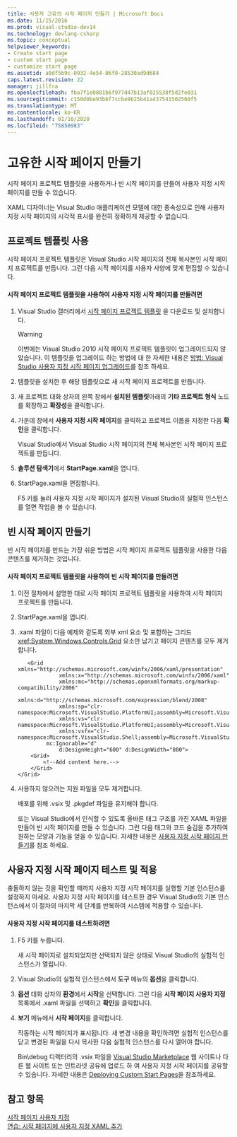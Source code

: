 ```yaml
---
title: 사용자 고유의 시작 페이지 만들기 | Microsoft Docs
ms.date: 11/15/2016
ms.prod: visual-studio-dev14
ms.technology: devlang-csharp
ms.topic: conceptual
helpviewer_keywords:
- Create start page
- custom start page
- customize start page
ms.assetid: a0df5b9c-0932-4e54-86f0-28530ad9d684
caps.latest.revision: 22
manager: jillfra
ms.openlocfilehash: fba7f1e0801b6f977d47b13af025538f5d2fe031
ms.sourcegitcommit: c150d0be93b6f7ccbe9625b41a437541502560f5
ms.translationtype: MT
ms.contentlocale: ko-KR
ms.lasthandoff: 01/10/2020
ms.locfileid: "75850983"
---
```

# <a name="creating-your-own-start-page"></a>고유한 시작 페이지 만들기
시작 페이지 프로젝트 템플릿을 사용하거나 빈 시작 페이지를 만들어 사용자 지정 시작 페이지를 만들 수 있습니다.  
  
 XAML 디자이너는 Visual Studio 애플리케이션 모델에 대한 종속성으로 인해 사용자 지정 시작 페이지의 시각적 표시를 완전히 정확하게 제공할 수 없습니다.  
  
## <a name="using-the-project-template"></a>프로젝트 템플릿 사용  
 시작 페이지 프로젝트 템플릿은 Visual Studio 시작 페이지의 전체 복사본인 시작 페이지 프로젝트를 만듭니다. 그런 다음 시작 페이지를 사용자 사양에 맞게 편집할 수 있습니다.  
  
#### <a name="to-create-a-custom-start-page-by-using-the-start-page-project-template"></a>시작 페이지 프로젝트 템플릿을 사용하여 사용자 지정 시작 페이지를 만들려면  
  
1. Visual Studio 갤러리에서 [시작 페이지 프로젝트 템플릿](https://visualstudiogallery.msdn.microsoft.com/f655a5dc-1a2d-4eca-b774-76c352c03b87) 을 다운로드 및 설치합니다.  
  
    > [!WARNING]
    > 이번에는 Visual Studio 2010 시작 페이지 프로젝트 템플릿이 업그레이드되지 않았습니다. 이 템플릿을 업그레이드 하는 방법에 대 한 자세한 내용은 [방법: Visual Studio 사용자 지정 시작 페이지 업그레이드](../misc/how-to-upgrade-a-visual-studio-custom-start-page.md)를 참조 하세요.  
  
2. 템플릿을 설치한 후 해당 템플릿으로 새 시작 페이지 프로젝트를 만듭니다.  
  
3. 새 프로젝트 대화 상자의 왼쪽 창에서 **설치된 템플릿**아래의 **기타 프로젝트 형식** 노드를 확장하고 **확장성**을 클릭합니다.  
  
4. 가운데 창에서 **사용자 지정 시작 페이지**를 클릭하고 프로젝트 이름을 지정한 다음 **확인**을 클릭합니다.  
  
     Visual Studio에서 Visual Studio 시작 페이지의 전체 복사본인 시작 페이지 프로젝트를 만듭니다.  
  
5. **솔루션 탐색기**에서 **StartPage.xaml**을 엽니다.  
  
6. StartPage.xaml을 편집합니다.  
  
     F5 키를 눌러 사용자 지정 시작 페이지가 설치된 Visual Studio의 실험적 인스턴스를 열면 작업을 볼 수 있습니다.  
  
## <a name="creating-a-blank-start-page"></a>빈 시작 페이지 만들기  
 빈 시작 페이지를 만드는 가장 쉬운 방법은 시작 페이지 프로젝트 템플릿을 사용한 다음 콘텐츠를 제거하는 것입니다.  
  
#### <a name="to-create-a-blank-start-page-by-using-the-start-page-project-template"></a>시작 페이지 프로젝트 템플릿을 사용하여 빈 시작 페이지를 만들려면  
  
1. 이전 절차에서 설명한 대로 시작 페이지 프로젝트 템플릿을 사용하여 시작 페이지 프로젝트를 만듭니다.  
  
2. StartPage.xaml을 엽니다.  
  
3. .xaml 파일이 다음 예제와 같도록 외부 xml 요소 및 포함하는 그리드 <xref:System.Windows.Controls.Grid> 요소만 남기고 페이지 콘텐츠를 모두 제거합니다.  
  
   ```xaml
      <Grid xmlns="http://schemas.microsoft.com/winfx/2006/xaml/presentation"
                xmlns:x="http://schemas.microsoft.com/winfx/2006/xaml"
                xmlns:mc="http://schemas.openxmlformats.org/markup-compatibility/2006" 
                xmlns:d="http://schemas.microsoft.com/expression/blend/2008" 
                xmlns:sp="clr-namespace:Microsoft.VisualStudio.PlatformUI;assembly=Microsoft.VisualStudio.Shell.StartPage"
                xmlns:vs="clr-namespace:Microsoft.VisualStudio.PlatformUI;assembly=Microsoft.VisualStudio.Shell.10.0"
                xmlns:vsfx="clr-namespace:Microsoft.VisualStudio.Shell;assembly=Microsoft.VisualStudio.Shell.10.0"
            mc:Ignorable="d" 
                d:DesignHeight="600" d:DesignWidth="800">
       <Grid>
           <!--Add content here.-->
       </Grid>
   </Grid>
   ```
      
4. 사용하지 않으려는 지원 파일을 모두 제거합니다.  
  
    배포를 위해 .vsix 및 .pkgdef 파일을 유지해야 합니다.  
  
   또는 Visual Studio에서 인식할 수 있도록 올바른 태그 구조를 가진 XAML 파일을 만들어 빈 시작 페이지를 만들 수 있습니다. 그런 다음 태그와 코드 숨김을 추가하여 원하는 모양과 기능을 얻을 수 있습니다. 자세한 내용은 [사용자 지정 시작 페이지 만들기](../extensibility/creating-a-custom-start-page.md)를 참조 하세요.  
  
## <a name="testing-and-applying-the-custom-start-page"></a>사용자 지정 시작 페이지 테스트 및 적용  
 충돌하지 않는 것을 확인할 때까지 사용자 지정 시작 페이지를 실행할 기본 인스턴스를 설정하지 마세요. 사용자 지정 시작 페이지를 테스트한 경우 Visual Studio의 기본 인스턴스에서 이 절차의 마지막 세 단계를 반복하여 시스템에 적용할 수 있습니다.  
  
#### <a name="to-test-a-custom-start-page"></a>사용자 지정 시작 페이지를 테스트하려면  
  
1. F5 키를 누릅니다.  
  
    새 시작 페이지로 설치되었지만 선택되지 않은 상태로 Visual Studio의 실험적 인스턴스가 열립니다.  
  
2. Visual Studio의 실험적 인스턴스에서 **도구** 메뉴의 **옵션**을 클릭합니다.  
  
3. **옵션** 대화 상자의 **환경**에서 **시작**을 선택합니다. 그런 다음 **시작 페이지 사용자 지정** 목록에서 .xaml 파일을 선택하고 **확인**을 클릭합니다.  
  
4. **보기** 메뉴에서 **시작 페이지**를 클릭합니다.  
  
    작동하는 시작 페이지가 표시됩니다. 새 변경 내용을 확인하려면 실험적 인스턴스를 닫고 변경된 파일을 다시 복사한 다음 실험적 인스턴스를 다시 열어야 합니다.  
  
   Bin\debug 디렉터리의 .vsix 파일을 [Visual Studio Marketplace](https://marketplace.visualstudio.com/) 웹 사이트나 다른 웹 사이트 또는 인트라넷 공유에 업로드 하 여 사용자 지정 시작 페이지를 공유할 수 있습니다. 자세한 내용은 [Deploying Custom Start Pages](../extensibility/deploying-custom-start-pages.md)을 참조하세요.  
  
## <a name="see-also"></a>참고 항목  
 [시작 페이지  사용자 지정](../ide/customizing-the-start-page-for-visual-studio.md)  
 [연습: 시작 페이지에 사용자 지정 XAML 추가](../extensibility/walkthrough-adding-custom-xaml-to-the-start-page.md)
